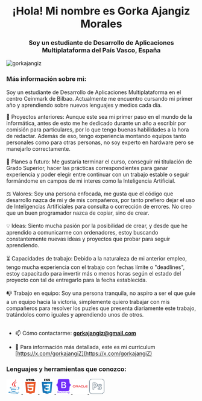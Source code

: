 <h1 align="center">¡Hola! Mi nombre es Gorka Ajangiz Morales</h1>
<h3 align="center">Soy un estudiante de Desarrollo de Aplicaciones Multiplataforma del País Vasco, España</h3>

<p align="left"> <img src="https://komarev.com/ghpvc/?username=gorkajangiz&label=Profile%20views&color=0e75b6&style=flat" alt="gorkajangiz" /> </p>


<h3 align="left">Más información sobre mi:</h3>
<p align="left">
  Soy un estudiante de Desarrollo de Aplicaciones Multiplataforma en el centro Ceinmark de Bilbao. Actualmente me encuentro cursando mi primer año y aprendiendo sobre nuevos lenguajes y medios cada día. 

  🎨 Proyectos anteriores: Aunque este sea mi primer paso en el mundo de la informática, antes de esto me he dedicado durante un año a escribir por comisión para particulares, por lo que tengo buenas habilidades a la hora de redactar. Además de eso, tengo experiencia montando equipos tanto personales como para otras personas, no soy experto en hardware pero se manejarlo correctamente.<br><br>
  🔭 Planes a futuro: Me gustaría terminar el curso, conseguir mi titulación de Grado Superior, hacer las prácticas correspondientes para ganar experiencia y poder elegir entre continuar con un trabajo estable o seguir formándome en campos de mi interes como la Inteligencia Artificial.<br><br>
  ⚖ Valores: Soy una persona enfocada, me gusta que el código que desarrollo nazca de mi y de mis compañeros, por tanto prefiero dejar el uso de Inteligencias Artificiales para consulta o corrección de errores. No creo que un buen programador nazca de copiar, sino de crear.<br><br>
  💡 Ideas: Siento mucha pasión por la posibilidad de crear, y desde que he aprendido a comunicarme con ordenadores, estoy buscando constantemente nuevas ideas y proyectos que probar para seguir aprendiendo.<br><br>
  ⏳ Capacidades de trabajo: Debido a la naturaleza de mi anterior empleo, tengo mucha experiencia con el trabajo con fechas límite o "deadlines", estoy capacitado para invertir más o menos horas según el estado del proyecto con tal de entregarlo para la fecha establecida.<br><br>
  📭 Trabajo en equipo: Soy una persona tranquila, no aspiro a ser el que guie a un equipo hacia la victoria, simplemente quiero trabajar con mis compañeros para resolver los puzles que presenta diariamente este trabajo, tratándolos como iguales y aprendiendo unos de otros.<br><br>
</p>

- 📫 Cómo contactarme: **gorkajangiz@gmail.com**

- 📄 Para información más detallada, este es mi curriculum [https://x.com/gorkajangiZ](https://x.com/gorkajangiZ)


<h3 align="left">Lenguajes y herramientas que conozco:</h3>
<p align="left">  <a href="https://www.java.com" target="_blank" rel="noreferrer"> <img src="https://raw.githubusercontent.com/devicons/devicon/master/icons/java/java-original.svg" alt="java" width="40" height="40"/> </a> <a href="https://www.w3.org/html/" target="_blank" rel="noreferrer"> <img src="https://raw.githubusercontent.com/devicons/devicon/master/icons/html5/html5-original-wordmark.svg" alt="html5" width="40" height="40"/> </a> <a href="https://www.w3schools.com/css/" target="_blank" rel="noreferrer"> <img src="https://raw.githubusercontent.com/devicons/devicon/master/icons/css3/css3-original-wordmark.svg" alt="css3" width="40" height="40"/> </a>   <a href="https://getbootstrap.com" target="_blank" rel="noreferrer"> <img src="https://raw.githubusercontent.com/devicons/devicon/master/icons/bootstrap/bootstrap-plain-wordmark.svg" alt="bootstrap" width="40" height="40"/> </a> <a href="https://www.oracle.com/" target="_blank" rel="noreferrer"> <img src="https://raw.githubusercontent.com/devicons/devicon/master/icons/oracle/oracle-original.svg" alt="oracle" width="40" height="40"/> </a> <a href="https://www.photoshop.com/en" target="_blank" rel="noreferrer"> <img src="https://raw.githubusercontent.com/devicons/devicon/master/icons/photoshop/photoshop-line.svg" alt="photoshop" width="40" height="40"/> </a> </p>

